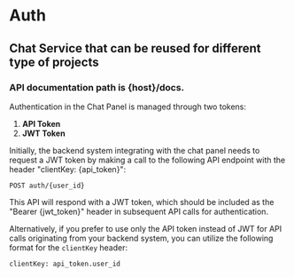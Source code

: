# Auth
## Chat Service that can be reused for different type of projects

### API documentation path is {host}/docs.

Authentication in the Chat Panel is managed through two tokens:

1. **API Token**
2. **JWT Token**

Initially, the backend system integrating with the chat panel needs to request a JWT token by making a call to the following API endpoint with the header "clientKey: {api_token}":

```plaintext
POST auth/{user_id}
```

This API will respond with a JWT token, which should be included as the "Bearer {jwt_token}" header in subsequent API calls for authentication.

Alternatively, if you prefer to use only the API token instead of JWT for API calls originating from your backend system, you can utilize the following format for the `clientKey` header:

```plaintext
clientKey: api_token.user_id
```
